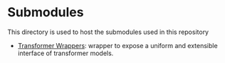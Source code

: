 # Submodules

This directory is used to host the submodules used in this repository

- [Transformer Wrappers](https://github.com/vincenzo-scotti/transformer_wrappers): wrapper to expose a uniform and extensible interface of transformer models.
